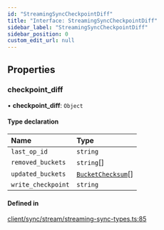 ```yaml
---
id: "StreamingSyncCheckpointDiff"
title: "Interface: StreamingSyncCheckpointDiff"
sidebar_label: "StreamingSyncCheckpointDiff"
sidebar_position: 0
custom_edit_url: null
---
```


## Properties

### checkpoint\_diff

• **checkpoint\_diff**: `Object`

#### Type declaration

| Name | Type |
| :------ | :------ |
| `last_op_id` | `string` |
| `removed_buckets` | `string`[] |
| `updated_buckets` | [`BucketChecksum`](BucketChecksum.md)[] |
| `write_checkpoint` | `string` |

#### Defined in

[client/sync/stream/streaming-sync-types.ts:85](https://github.com/powersync-ja/powersync-react-native-sdk/blob/65a3c12/packages/powersync-sdk-common/src/client/sync/stream/streaming-sync-types.ts#L85)
